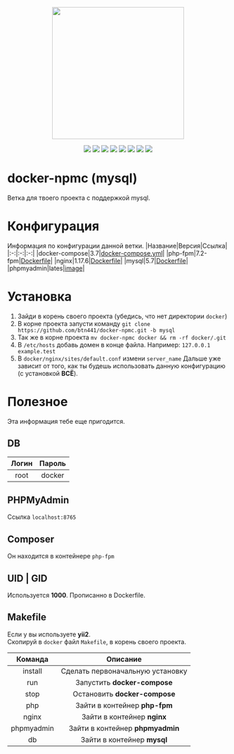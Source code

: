 <p align="center">
  <img src="https://raw.githubusercontent.com/btn441/docker-npmc/mariadb/banner.png" width="300"/>
</p>
<p align="center">
  <a href="https://rocketfirm.com"><img src="https://img.shields.io/badge/rocketfirm-site-red"/></a>
  <img src="https://img.shields.io/github/license/btn441/docker-npmc"/>
  <img src="https://img.shields.io/github/repo-size/btn441/docker-npmc"/>
  <img src="https://img.shields.io/badge/docker--compose-v3.7-blueviolet"/>
  <img src="https://img.shields.io/badge/php--fpm-v7.2--fpm-blueviolet"/>
  <img src="https://img.shields.io/badge/nginx-v1.17.6-blueviolet"/>
  <img src="https://img.shields.io/badge/mariadb-v10.4.11-blueviolet"/>
  <img src="https://img.shields.io/badge/phpmyadmin-lates-blueviolet"/>
</p>

# docker-npmc (mysql)
Ветка для твоего проекта с поддержкой mysql.

# Конфигурация
Информация по конфигурации данной ветки.
|Название|Версия|Ссылка|
|:-:|:-:|:-:|
|docker-compose|3.7|[docker-compose.yml](https://github.com/btn441/docker-npmc/blob/mysql/docker-compose.yml)|
|php-fpm|7.2-fpm|[Dockerfile](https://github.com/btn441/docker-npmc/blob/mysql/php-fpm/Dockerfile)|
|nginx|1.17.6|[Dockerfile](https://github.com/btn441/docker-npmc/blob/mysql/nginx/Dockerfile)|
|mysql|5.7|[Dockerfile](https://github.com/btn441/docker-npmc/blob/mysql/db/Dockerfile)|
|phpmyadmin|lates|[image](https://hub.docker.com/r/phpmyadmin/phpmyadmin)|

# Установка
1. Зайди в корень своего проекта (убедись, что нет директории ```docker```)
2. В корне проекта запусти команду ```git clone https://github.com/btn441/docker-npmc.git -b mysql```
3. Так же в корне проекта ```mv docker-npmc docker && rm -rf docker/.git``` 
4. В ```/etc/hosts``` добавь домен в конце файла. Например: ```127.0.0.1 example.test```
5. В ```docker/nginx/sites/default.conf``` измени ```server_name```
Дальше уже зависит от того, как ты будешь использовать данную конфигурацию (с установкой __ВСЁ__).

# Полезное
Эта информация тебе еще пригодится.
## DB
|Логин|Пароль|
|:-:|:-:|
|root|docker|

## PHPMyAdmin
Ссылка ```localhost:8765```

## Composer
Он находится в контейнере ```php-fpm```

## UID | GID
Используется __1000__. Прописанно в Dockerfile.

## Makefile
Если у вы используете __yii2__. </br>
Скопируй в ```docker``` файл ```Makefile```, в корень своего проекта.

|Команда|Описание|
|:-:|:-:|
|install|Сделать первоначальную установку|
|run|Запустить __docker-compose__|
|stop|Остановить __docker-compose__|
|php|Зайти в контейнер __php-fpm__|
|nginx|Зайти в контейнер __nginx__|
|phpmyadmin|Зайти в контейнер __phpmyadmin__|
|db|Зайти в контейнер __mysql__|
